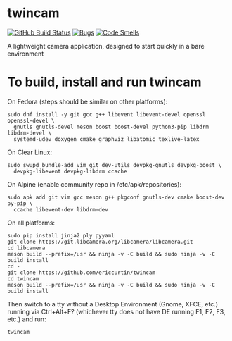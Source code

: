 # twincam

[![GitHub Build Status](https://github.com/inotify-tools/inotify-tools/workflows/build/badge.svg)](https://github.com/ericcurtin/twincam/actions)
[![Bugs](https://sonarcloud.io/api/project_badges/measure?project=ericcurtin_twincam&metric=bugs)](https://sonarcloud.io/summary/new_code?id=ericcurtin_twincam)
[![Code Smells](https://sonarcloud.io/api/project_badges/measure?project=ericcurtin_twincam&metric=code_smells)](https://sonarcloud.io/summary/new_code?id=ericcurtin_twincam)

A lightweight camera application, designed to start quickly in a bare environment

# To build, install and run twincam

On Fedora (steps should be similar on other platforms):

```
sudo dnf install -y git gcc g++ libevent libevent-devel openssl openssl-devel \
  gnutls gnutls-devel meson boost boost-devel python3-pip libdrm libdrm-devel \
  systemd-udev doxygen cmake graphviz libatomic texlive-latex
```

On Clear Linux:

```
sudo swupd bundle-add vim git dev-utils devpkg-gnutls devpkg-boost \
  devpkg-libevent devpkg-libdrm ccache
```

On Alpine (enable community repo in /etc/apk/repositories):

```
sudo apk add git vim gcc meson g++ pkgconf gnutls-dev cmake boost-dev py-pip \
  ccache libevent-dev libdrm-dev
```

On all platforms:

```
sudo pip install jinja2 ply pyyaml
git clone https://git.libcamera.org/libcamera/libcamera.git
cd libcamera
meson build --prefix=/usr && ninja -v -C build && sudo ninja -v -C build install
cd -
git clone https://github.com/ericcurtin/twincam
cd twincam
meson build --prefix=/usr && ninja -v -C build && sudo ninja -v -C build install
```

Then switch to a tty without a Desktop Environment (Gnome, XFCE, etc.) running via
Ctrl+Alt+F? (whichever tty does not have DE running F1, F2, F3, etc.) and run:

```
twincam
```


